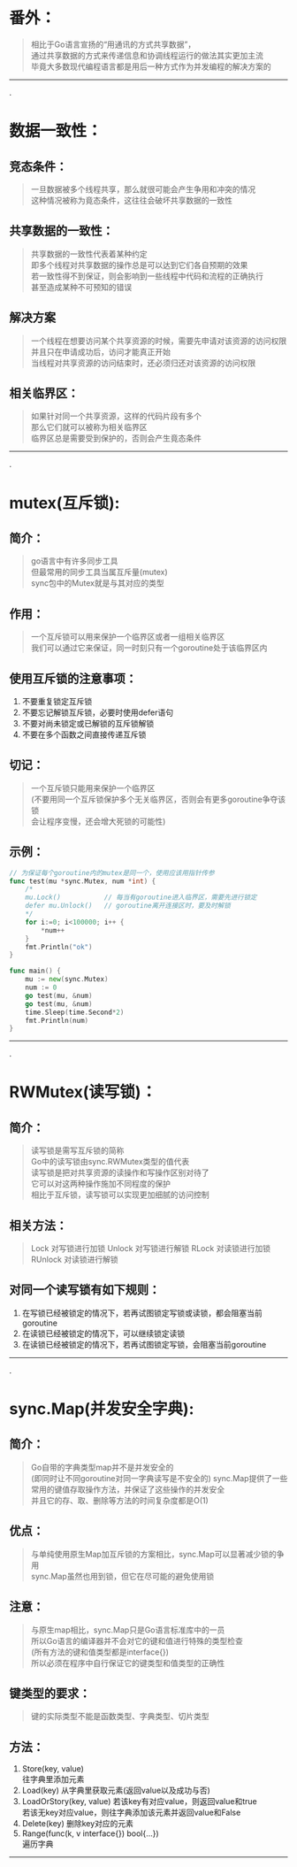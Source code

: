 # 番外：
> 相比于Go语言宣扬的“用通讯的方式共享数据”，  
> 通过共享数据的方式来传递信息和协调线程运行的做法其实更加主流  
> 毕竟大多数现代编程语言都是用后一种方式作为并发编程的解决方案的  
---

.  
# 数据一致性：
## 竞态条件：
> 一旦数据被多个线程共享，那么就很可能会产生争用和冲突的情况  
> 这种情况被称为竟态条件，这往往会破坏共享数据的一致性  
## 共享数据的一致性：
> 共享数据的一致性代表着某种约定  
> 即多个线程对共享数据的操作总是可以达到它们各自预期的效果  
> 若一致性得不到保证，则会影响到一些线程中代码和流程的正确执行  
> 甚至造成某种不可预知的错误
## 解决方案
> 一个线程在想要访问某个共享资源的时候，需要先申请对该资源的访问权限  
> 并且只在申请成功后，访问才能真正开始  
> 当线程对共享资源的访问结束时，还必须归还对该资源的访问权限  
## 相关临界区：
> 如果针对同一个共享资源，这样的代码片段有多个  
> 那么它们就可以被称为相关临界区  
> 临界区总是需要受到保护的，否则会产生竟态条件  
---

.  
# mutex(互斥锁):
## 简介：
> go语言中有许多同步工具  
> 但最常用的同步工具当属互斥量(mutex)  
> sync包中的Mutex就是与其对应的类型
## 作用：
> 一个互斥锁可以用来保护一个临界区或者一组相关临界区  
> 我们可以通过它来保证，同一时刻只有一个goroutine处于该临界区内  
## 使用互斥锁的注意事项：
1. 不要重复锁定互斥锁
2. 不要忘记解锁互斥锁，必要时使用defer语句  
3. 不要对尚未锁定或已解锁的互斥锁解锁  
4. 不要在多个函数之间直接传递互斥锁  
## 切记：
> 一个互斥锁只能用来保护一个临界区  
> (不要用同一个互斥锁保护多个无关临界区，否则会有更多goroutine争夺该锁  
> 会让程序变慢，还会增大死锁的可能性)  
## 示例：
```go
// 为保证每个goroutine内的mutex是同一个，使用应该用指针传参
func test(mu *sync.Mutex, num *int) {
	/*
	mu.Lock()			// 每当有goroutine进入临界区，需要先进行锁定
	defer mu.Unlock()	// goroutine离开连接区时，要及时解锁
	*/
	for i:=0; i<100000; i++ {
		*num++
	}
	fmt.Println("ok")
}

func main() {
	mu := new(sync.Mutex)
	num := 0
	go test(mu, &num)
	go test(mu, &num)
	time.Sleep(time.Second*2)
	fmt.Println(num)
}
```
---

.  
# RWMutex(读写锁)：
## 简介：
> 读写锁是需写互斥锁的简称  
> Go中的读写锁由sync.RWMutex类型的值代表  
> 读写锁是把对共享资源的读操作和写操作区别对待了  
> 它可以对这两种操作施加不同程度的保护  
> 相比于互斥锁，读写锁可以实现更加细腻的访问控制  
## 相关方法：
> Lock      对写锁进行加锁
> Unlock    对写锁进行解锁
> RLock     对读锁进行加锁
> RUnlock   对读锁进行解锁
## 对同一个读写锁有如下规则：
1. 在写锁已经被锁定的情况下，若再试图锁定写锁或读锁，都会阻塞当前goroutine
2. 在读锁已经被锁定的情况下，可以继续锁定读锁
3. 在读锁已经被锁定的情况下，若再试图锁定写锁，会阻塞当前goroutine
---

.  
# sync.Map(并发安全字典):
## 简介：
> Go自带的字典类型map并不是并发安全的  
> (即同时让不同goroutine对同一字典读写是不安全的)
> sync.Map提供了一些常用的键值存取操作方法，并保证了这些操作的并发安全  
> 并且它的存、取、删除等方法的时间复杂度都是O(1)
## 优点：
> 与单纯使用原生Map加互斥锁的方案相比，sync.Map可以显著减少锁的争用  
> sync.Map虽然也用到锁，但它在尽可能的避免使用锁  
## 注意：
> 与原生map相比，sync.Map只是Go语言标准库中的一员  
> 所以Go语言的编译器并不会对它的键和值进行特殊的类型检查  
> (所有方法的键和值类型都是interface{})  
> 所以必须在程序中自行保证它的键类型和值类型的正确性  
## 键类型的要求：
> 键的实际类型不能是函数类型、字典类型、切片类型  
## 方法：
1. Store(key, value)  
   往字典里添加元素  
2. Load(key)
   从字典里获取元素(返回value以及成功与否)  
3. LoadOrStory(key, value)
   若该key有对应value，则返回value和true  
   若该无key对应value，则往字典添加该元素并返回value和False  
4. Delete(key)
   删除key对应的元素  
5. Range(func(k, v interface{}) bool{...})   
   遍历字典  
---